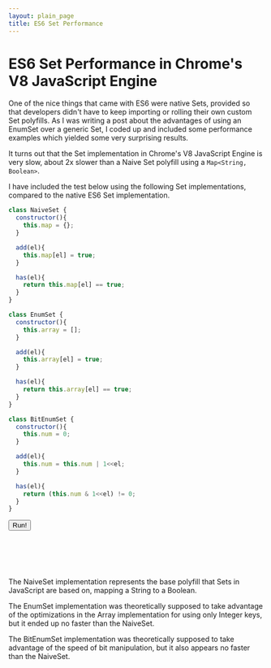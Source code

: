 ```yaml
---
layout: plain_page
title: ES6 Set Performance
---
```

<script>
var NaiveSet = function(){
  this.map = {};
}
NaiveSet.prototype.add = function(el){
  this.map[el] = true;
}
NaiveSet.prototype.has = function(el){
  return this.map[el] == true;
}
var EnumSet = function(){
  this.array = [];
}
EnumSet.prototype.add = function(el){
  this.array[el] = true;
}
EnumSet.prototype.has = function(el){
  return this.array[el] == true;
}
var BitEnumSet = function(){
  this.num = 0;
}
BitEnumSet.prototype.add = function(el){
  this.num = this.num | 1<<el;
}
BitEnumSet.prototype.has = function(el){
  return (this.num & 1<<el) != 0;
}
function methodTest(tested, method, iterations, range){
  var start = performance.now();
  for (var i = 0; i < iterations; i++){
    var num = Math.floor(Math.random()*range);
    tested[method](num);
  }
  return performance.now()-start;
}
$(function(){
  if (!Set){
    $('#run-bit-enum-set-comp').hide();
    $('#results-bit-enum-set-comp').text('You do not have Set support. The tests cannot be run.');
  }
  $('#run-bit-enum-set-comp').on('click', function(){
    var results = $('#results-bit-enum-set-comp');
    results.html('');
    var s = new Set();
    var addTime = methodTest(s, 'add', 100000, 32);
    var hasTime = methodTest(s, 'has', 100000, 32);
    results.html('Set: '+(addTime+hasTime)+'</br>');
    var s = new EnumSet();
    var addTime = methodTest(s, 'add', 100000, 32);
    var hasTime = methodTest(s, 'has', 100000, 32);
    results.html(results.html()+'EnumSet: '+(addTime+hasTime)+'</br>');
    var s = new NaiveSet();
    var addTime = methodTest(s, 'add', 100000, 32);
    var hasTime = methodTest(s, 'has', 100000, 32);
    results.html(results.html()+'NaiveSet: '+(addTime+hasTime)+'</br>');
    var s = new BitEnumSet();
    var addTime = methodTest(s, 'add', 100000, 32);
    var hasTime = methodTest(s, 'has', 100000, 32);
    results.html(results.html()+'BitEnumSet: '+(addTime+hasTime));
  });
});
</script>

# ES6 Set Performance in Chrome's V8 JavaScript Engine

One of the nice things that came with ES6 were native Sets, provided so that developers didn't have to keep importing or rolling their own custom Set polyfills. As I was writing a post about the advantages of using an EnumSet over a generic Set, I coded up and included some performance examples which yielded some very surprising results.

It turns out that the Set implementation in Chrome's V8 JavaScript Engine is very slow, about 2x slower than a Naive Set polyfill using a `Map<String, Boolean>`.

I have included the test below using the following Set implementations, compared to the native ES6 Set implementation.

```js
class NaiveSet {
  constructor(){
    this.map = {};
  }

  add(el){
    this.map[el] = true;
  }

  has(el){
    return this.map[el] == true;
  }
}

class EnumSet {
  constructor(){
    this.array = [];
  }

  add(el){
    this.array[el] = true;
  }

  has(el){
    return this.array[el] == true;
  }
}

class BitEnumSet {
  constructor(){
    this.num = 0;
  }

  add(el){
    this.num = this.num | 1<<el;
  }

  has(el){
    return (this.num & 1<<el) != 0;
  }
}
```

<button id="run-bit-enum-set-comp">Run!</button>
<pre id="results-bit-enum-set-comp">




</pre>

The NaiveSet implementation represents the base polyfill that Sets in JavaScript are based on, mapping a String to a Boolean.

The EnumSet implementation was theoretically supposed to take advantage of the optimizations in the Array implementation for using only Integer keys, but it ended up no faster than the NaiveSet.

The BitEnumSet implementation was theoretically supposed to take advantage of the speed of bit manipulation, but it also appears no faster than the NaiveSet.
